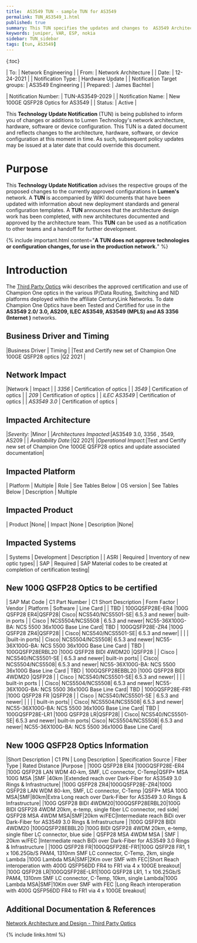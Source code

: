 ```yaml
---
title:  AS3549 TUN - sample TUN for AS3549
permalink: TUN_AS3549_1.html
published: true
summary: This TUN specifies the updates and changes to  AS3549 Architecture.
keywords: juniper, VAR, ESP, nokia
sidebar: TUN_sidebar
tags: [tun, AS3549]
---
```

{:toc}

| To: | Network Engineering |
| From: | Network Architecture |
| Date: | 12-24-2021 |
| Notification Type: | Hardware Update |
| Notification Target groups: | AS3549 Engineering |
| Prepared: | James Bachtel |


| Notification Number: | TUN-AS3549-2029 |
| Notification Name: | New 100GE QSFP28 Optics for AS3549 |
| Status: | Active |


This **Technology Update Notification** (TUN) is being published to inform you of changes or additions to Lumen Technology's network architecture, hardware, software or device configuration. This TUN is a dated document and reflects changes to the architecture, hardware, software, or device configuration at this moment in time. As such, subsequent policy updates may be issued at a later date that could override this document.

# Purpose
This **Technology Update Notification** advises the respective groups of the proposed changes to the currently approved configurations in **Lumen's** network. A **TUN** is accompanied by WIKI documents that have been updated with information about new deployment standards and general configuration templates. A **TUN** announces that the architecture design work has been completed, with new architectures documented and approved by the architecture team. This **TUN** can be used as a notification to other teams and a handoff for further development.

{% include important.html content="**A TUN does not approve technologies or configuration changes, for use in the production network.**" %}


# Introduction
The [Third Party Optics](http://wiki.level3.com/wiki/Network_Architecture_and_Design_-_Third_Party_Optics)  wiki describes the approved certification and use of Champion One optics in the various IP/Data Routing, Switching and NID platforms deployed within the affiliate CenturyLink Networks. To date Champion One Optics have been Tested and Certified for use in the **AS3549 2.0/ 3.0, AS209, ILEC AS3549, AS3549 (MPLS) and AS 3356 (Internet )** networks.


## Business Driver and Timing

|Business Driver | Timing |
|Test and Certify new set of Champion One 100GE QSFP28 optics |Q2 2021 |

## Network Impact

|Network  | Impact |
| *3356* | Certification of optics |
| *3549* | Certification of optics |
| *209* | Certification of optics |
| *iLEC AS3549*  | Certification of optics |
| *AS3549 3.0* | Certification of optics |

## Impacted Architecture


|*Severity:* |Minor |
|*Architectures Impacted*:|AS3549 3.0, 3356 , 3549, AS209 |
| *Availability Date:*|Q2 2021|
|*Operational Impact:*|Test and Certify new set of Champion One 100GE QSFP28 optics and update associated documentation|


## Impacted Platform

|  Platform | Multiple
|  Role | See Tables Below
|  OS version | See Tables Below
|  Description | Multiple


## Impacted Product

| Product |None|
| Impact |None
| Description |None|

## Impacted Systems

| Systems  | Development  | Description |
| ASRI | Required | Inventory of new optic types|
| SAP | Required | SAP Material codes to be created at completion of certification testing|

## New 100G QSFP28 Optics to be certified


| SAP Mat Code |   C1 Part Number |  C1 Short Description |   Form Factor |  Vendor |  Platform | Software |  Line Card |
| TBD  | 100GQSFP28E-ER4 |100G QSFP28 ER4|QSFP28| Cisco| NCS540/NCS5501-SE| 6.5.3 and newer| built-in ports |
| Cisco | NCS5504/NCS5508 | 6.5.3 and newer| NC55-36X100G-BA: NCS 5500 36x100G Base Line Card| TBD  | 100GQSFP28E-ZR4 |100G QSFP28 ZR4|QSFP28|
| Cisco| NCS540/NCS5501-SE| 6.5.3 and newer| | | | |built-in ports|
| Cisco| NCS5504/NCS5508| 6.5.3 and newer| NC55-36X100G-BA: NCS 5500 36x100G Base Line Card | TBD  | 100GQSFP28ERBL20  |100G QSFP28 BIDI 4WDM20 |QSFP28 |
| Cisco | NCS540/NCS5501-SE | 6.5.3 and newer| built-in ports|
| Cisco| NCS5504/NCS5508| 6.5.3 and newer| NC55-36X100G-BA: NCS 5500 36x100G Base Line Card | TBD  | 100GQSFP28EBBL20  |100G QSFP28 BIDI 4WDM20 |QSFP28 |
| Cisco | NCS540/NCS5501-SE| 6.5.3 and newer| | | | built-in ports |
| Cisco| NCS5504/NCS5508| 6.5.3 and newer| NC55-36X100G-BA: NCS 5500 36x100G Base Line Card| TBD | 100GQSFP28E-FR1  |100G QSFP28 FR |QSFP28 |
| Cisco | NCS540/NCS5501-SE | 6.5.3 and newer| | | | | built-in ports|
| Cisco| NCS5504/NCS5508| 6.5.3 and newer| NC55-36X100G-BA: NCS 5500 36x100G Base Line Card| TBD | 100GQSFP28E-LR1 |100G QSFP28 LR|QSFP28|
| Cisco| NCS540/NCS5501-SE| 6.5.3 and newer| built-in ports| Cisco| NCS5504/NCS5508| 6.5.3 and newer| NC55-36X100G-BA: NCS 5500 36x100G Base Line Card|

## New 100G QSFP28 Optics Information



|Short Description | C1 PN | Long Description | Specification Source | Fiber Type | Rated Distance |Purpose |
|100G QSFP28 ER4 |100GQSFP28E-ER4 |100G QSFP28 LAN WDM 40-km, SMF, LC connector, C-Temp|QSFP+ MSA 100G MSA |SMF |40km |Extended reach over Dark-Fiber for AS3549 3.0 Rings & Infrastructure|
|100G QSFP28 ZR4|100GQSFP28E-ZR4|100G QSFP28 LAN WDM 80-km, SMF, LC connector, C-Temp |QSFP+ MSA 100G MSA|SMF|80km|Extra Long reach over Dark-Fiber for AS3549 3.0 Rings & Infrastructure|
|100G QSFP28 BIDI 4WDM20|100GQSFP28ERBL20|100G BIDI QSFP28 4WDM 20km, e-temp, single fiber LC connector, red side| QSFP28 MSA 4WDM MSA|SMF|20km w/FEC|Intermediate reach BiDi over Dark-Fiber for AS3549 3.0 Rings & Infrastructure |
|100G QSFP28 BIDI 4WDM20 |100GQSFP28EBBL20 |100G BIDI QSFP28 4WDM 20km, e-temp, single fiber LC connector, blue side | QSFP28 MSA 4WDM MSA | SMF | 20km w/FEC |Intermediate reach BiDi over Dark-Fiber for AS3549 3.0 Rings & Infrastructure |
|100G QSFP28 FR|100GQSFP28E-FR1|100G QSFP28 FR1, 1 x 106.25Gb/S PAM4, 1310nm SMF LC connector, C-Temp, 2km, single Lambda |100G Lambda MSA|SMF|2Km over SMF with FEC|Short Reach interoperation with 400G QSFP56DD FR4 to FR1 via 4 x 100GE breakout|
|100G QSFP28 LR|100GQSFP28E-LR1|100G QSFP28 LR1, 1 x 106.25Gb/S PAM4, 1310nm SMF LC connector, C-Temp, 10km, single Lambda|100G Lambda MSA|SMF|10Km over SMF with FEC |Long Reach interoperation with 400G QSFP56DD FR4 to FR1 via 4 x 100GE breakout|


## Additional Documentation & References
[Network Architecture and Design - Third Party Optics](http://wiki.level3.com/wiki/Network_Architecture_and_Design_-_Third_Party_Optics)

{% include links.html %}
